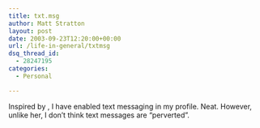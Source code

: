 ```yaml
---
title: txt.msg
author: Matt Stratton
layout: post
date: 2003-09-23T12:20:00+00:00
url: /life-in-general/txtmsg
dsq_thread_id:
  - 28247195
categories:
  - Personal

---
```

Inspired by , I have enabled text messaging in my profile. Neat. However, unlike her, I don&#8217;t think text messages are &#8220;perverted&#8221;.